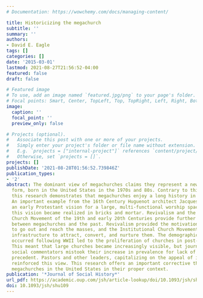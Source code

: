 ```yaml
---
# Documentation: https://wowchemy.com/docs/managing-content/

title: Historicizing the megachurch
subtitle: ''
summary: ''
authors:
- David E. Eagle
tags: []
categories: []
date: '2015-03-01'
lastmod: 2021-08-27T21:56:52-04:00
featured: false
draft: false

# Featured image
# To use, add an image named `featured.jpg/png` to your page's folder.
# Focal points: Smart, Center, TopLeft, Top, TopRight, Left, Right, BottomLeft, Bottom, BottomRight.
image:
  caption: ''
  focal_point: ''
  preview_only: false

# Projects (optional).
#   Associate this post with one or more of your projects.
#   Simply enter your project's folder or file name without extension.
#   E.g. `projects = ["internal-project"]` references `content/project/deep-learning/index.md`.
#   Otherwise, set `projects = []`.
projects: []
publishDate: '2021-08-28T01:56:52.739846Z'
publication_types:
- '2'
abstract: The dominant view of megachurches claims they represent a new religious
  form, born in the United States in the 1970s and 80s. Contrary to this position,
  this research demonstrates that megachurches enjoy a long history in Protestantism.
  An important example from the 16th Century Huguenot architect Jacques Perret reveals
  an early Protestant vision for a large, multi-functional worship space. Soon after,
  this vision became realized in bricks and mortar. Revivalism and the Institutional
  Church Movement of the 19th and early 20th Centuries provide further connections
  between megachurches and the past. Revivalism provided the motivation for Protestants
  to go out and reach the masses, and the Institutional Church Movement provided the
  infrastructure to attract, convert, and nurture them. The demographic shifts that
  occurred following WWII led to the proliferation of churches in post-war America.
  This meant that large churches became increasingly visible, but journalists and
  social commentators mistook their increase in prevalence for lack of historical
  precedent. Pastors and other leaders, capitalizing on the appeal of innovation,
  reinforced this view. This research offers an important corrective that helps situate
  megachurches in the United States in their proper context.
publication: '*Journal of Social History*'
url_pdf: https://academic.oup.com/jsh/article-lookup/doi/10.1093/jsh/shu109
doi: 10.1093/jsh/shu109
---
```

